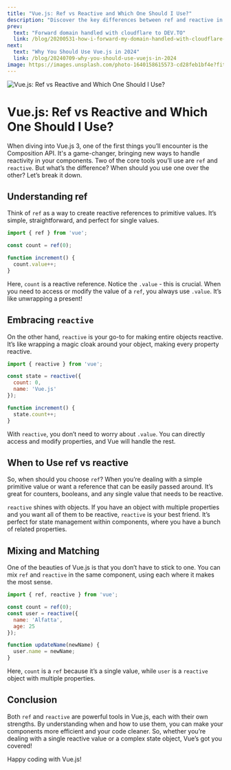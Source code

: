 ```yaml
---
title: "Vue.js: Ref vs Reactive and Which One Should I Use?"
description: "Discover the key differences between ref and reactive in Vue.js. Learn which approach suits your project best and why. Read more now!"
prev:
  text: "Forward domain handled with cloudflare to DEV.TO"
  link: /blog/20200531-how-i-forward-my-domain-handled-with-cloudflare-to-dev-to
next:
  text: "Why You Should Use Vue.js in 2024"
  link: /blog/20240709-why-you-should-use-vuejs-in-2024
image: https://images.unsplash.com/photo-1640158615573-cd28feb1bf4e?fit=crop&w=800&h=418
---
```


![Vue.js: Ref vs Reactive and Which One Should I Use?](https://images.unsplash.com/photo-1640158615573-cd28feb1bf4e?fit=crop&w=800&h=418)

# Vue.js: Ref vs Reactive and Which One Should I Use?

When diving into Vue.js 3, one of the first things you’ll encounter is the Composition API. It's a game-changer, bringing new ways to handle reactivity in your components. Two of the core tools you’ll use are `ref` and `reactive`. But what’s the difference? When should you use one over the other? Let’s break it down.

## Understanding ref
Think of `ref` as a way to create reactive references to primitive values. It’s simple, straightforward, and perfect for single values.

```js
import { ref } from 'vue';

const count = ref(0);

function increment() {
  count.value++;
}
```

Here, `count` is a reactive reference. Notice the `.value` - this is crucial. When you need to access or modify the value of a `ref`, you always use `.value`. It’s like unwrapping a present!

## Embracing `reactive`
On the other hand, `reactive` is your go-to for making entire objects reactive. It’s like wrapping a magic cloak around your object, making every property reactive.

```js
import { reactive } from 'vue';

const state = reactive({
  count: 0,
  name: 'Vue.js'
});

function increment() {
  state.count++;
}
```

With `reactive`, you don’t need to worry about `.value`. You can directly access and modify properties, and Vue will handle the rest.

## When to Use ref vs reactive
So, when should you choose `ref`? When you’re dealing with a simple primitive value or want a reference that can be easily passed around. It’s great for counters, booleans, and any single value that needs to be reactive.

`reactive` shines with objects. If you have an object with multiple properties and you want all of them to be reactive, `reactive` is your best friend. It’s perfect for state management within components, where you have a bunch of related properties.

## Mixing and Matching
One of the beauties of Vue.js is that you don’t have to stick to one. You can mix `ref` and `reactive` in the same component, using each where it makes the most sense.

```js
import { ref, reactive } from 'vue';

const count = ref(0);
const user = reactive({
  name: 'Alfatta',
  age: 25
});

function updateName(newName) {
  user.name = newName;
}
```

Here, `count` is a `ref` because it’s a single value, while `user` is a `reactive` object with multiple properties.

## Conclusion
Both `ref` and `reactive` are powerful tools in Vue.js, each with their own strengths. By understanding when and how to use them, you can make your components more efficient and your code cleaner. So, whether you’re dealing with a single reactive value or a complex state object, Vue’s got you covered!

Happy coding with Vue.js!

